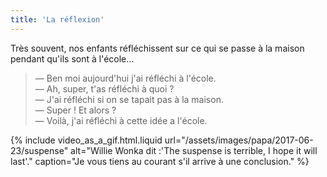 ```yaml
---
title: 'La réflexion'
---
```


Très souvent, nos enfants réfléchissent sur ce qui se passe à la maison pendant qu'ils sont à l'école…

<!-- more -->

> — Ben moi aujourd'hui j'ai réfléchi à l'école.  
> — Ah, super, t'as réfléchi à quoi ?  
> — J'ai réfléchi si on se tapait pas à la maison.  
> — Super ! Et alors ?  
> — Voilà, j'ai réfléchi à cette idée a l'école.

{% include video_as_a_gif.html.liquid
url="/assets/images/papa/2017-06-23/suspense"
alt="Willie Wonka dit :'The suspense is terrible, I hope it will last'."
caption="Je vous tiens au courant s'il arrive à une conclusion."
%}
